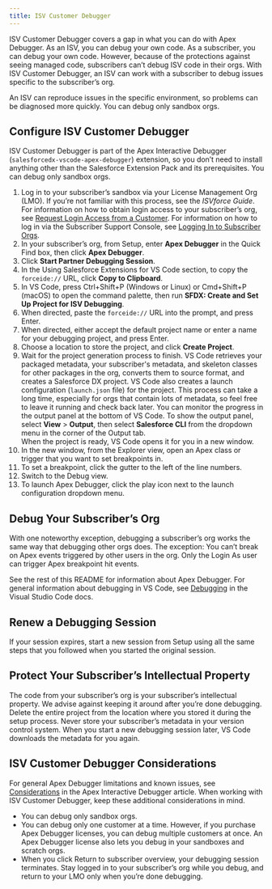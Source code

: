 ```yaml
---
title: ISV Customer Debugger
---
```


ISV Customer Debugger covers a gap in what you can do with Apex Debugger. As an ISV, you can debug your own code. As a subscriber, you can debug your own code. However, because of the protections against seeing managed code, subscribers can’t debug ISV code in their orgs. With ISV Customer Debugger, an ISV can work with a subscriber to debug issues specific to the subscriber’s org.

An ISV can reproduce issues in the specific environment, so problems can be diagnosed more quickly. You can debug only sandbox orgs.

## Configure ISV Customer Debugger

ISV Customer Debugger is part of the Apex Interactive Debugger (`salesforcedx-vscode-apex-debugger`) extension, so you don’t need to install anything other than the Salesforce Extension Pack and its prerequisites. You can debug only sandbox orgs.

1. Log in to your subscriber’s sandbox via your License Management Org (LMO). If you’re not familiar with this process, see the _ISVforce Guide_. For information on how to obtain login access to your subscriber’s org, see [Request Login Access from a Customer](https://developer.salesforce.com/docs/atlas.en-us.packagingGuide.meta/packagingGuide/lma_requesting_login_access.htm). For information on how to log in via the Subscriber Support Console, see [Logging In to Subscriber Orgs](https://developer.salesforce.com/docs/atlas.en-us.packagingGuide.meta/packagingGuide/lma_logging_in_to_sub_org.htm).
1. In your subscriber’s org, from Setup, enter **Apex Debugger** in the Quick Find box, then click **Apex Debugger**.
1. Click **Start Partner Debugging Session**.
1. In the Using Salesforce Extensions for VS Code section, to copy the `forceide://` URL, click **Copy to Clipboard**.
1. In VS Code, press Ctrl+Shift+P (Windows or Linux) or Cmd+Shift+P (macOS) to open the command palette, then run **SFDX: Create and Set Up Project for ISV Debugging**.
1. When directed, paste the `forceide://` URL into the prompt, and press Enter.
1. When directed, either accept the default project name or enter a name for your debugging project, and press Enter.
1. Choose a location to store the project, and click **Create Project**.
1. Wait for the project generation process to finish. VS Code retrieves your packaged metadata, your subscriber's metadata, and skeleton classes for other packages in the org, converts them to source format, and creates a Salesforce DX project. VS Code also creates a launch configuration (`launch.json` file) for the project. This process can take a long time, especially for orgs that contain lots of metadata, so feel free to leave it running and check back later. You can monitor the progress in the output panel at the bottom of VS Code. To show the output panel, select **View** > **Output**, then select **Salesforce CLI** from the dropdown menu in the corner of the Output tab.  
   When the project is ready, VS Code opens it for you in a new window.
1. In the new window, from the Explorer view, open an Apex class or trigger that you want to set breakpoints in.
1. To set a breakpoint, click the gutter to the left of the line numbers.
1. Switch to the Debug view.
1. To launch Apex Debugger, click the play icon next to the launch configuration dropdown menu.

## Debug Your Subscriber’s Org

With one noteworthy exception, debugging a subscriber’s org works the same way that debugging other orgs does. The exception: You can’t break on Apex events triggered by other users in the org. Only the Login As user can trigger Apex breakpoint hit events.

See the rest of this README for information about Apex Debugger. For general information about debugging in VS Code, see [Debugging](https://code.visualstudio.com/docs/editor/debugging) in the Visual Studio Code docs.

## Renew a Debugging Session

If your session expires, start a new session from Setup using all the same steps that you followed when you started the original session.

## Protect Your Subscriber’s Intellectual Property

The code from your subscriber’s org is your subscriber’s intellectual property. We advise against keeping it around after you’re done debugging. Delete the entire project from the location where you stored it during the setup process. Never store your subscriber’s metadata in your version control system. When you start a new debugging session later, VS Code downloads the metadata for you again.

## ISV Customer Debugger Considerations

For general Apex Debugger limitations and known issues, see [Considerations](interactive-debugger#considerations) in the Apex Interactive Debugger article. When working with ISV Customer Debugger, keep these additional considerations in mind.

- You can debug only sandbox orgs.
- You can debug only one customer at a time. However, if you purchase Apex Debugger licenses, you can debug multiple customers at once. An Apex Debugger license also lets you debug in your sandboxes and scratch orgs.
- When you click Return to subscriber overview, your debugging session terminates. Stay logged in to your subscriber’s org while you debug, and return to your LMO only when you’re done debugging.
